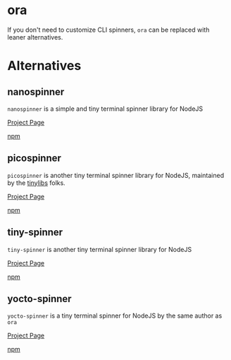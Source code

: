 # ora

If you don't need to customize CLI spinners, `ora` can be replaced with leaner alternatives.

# Alternatives

## nanospinner

`nanospinner` is a simple and tiny terminal spinner library for NodeJS

[Project Page](https://github.com/usmanyunusov/nanospinner)

[npm](https://www.npmjs.com/package/nanospinner)

## picospinner

`picospinner` is another tiny terminal spinner library for NodeJS, maintained by the [tinylibs](https://github.com/tinylibs) folks.

[Project Page](https://github.com/tinylibs/picospinner)

[npm](https://www.npmjs.com/package/picospinner)

## tiny-spinner

`tiny-spinner` is another tiny terminal spinner library for NodeJS

[Project Page](https://github.com/fabiospampinato/tiny-spinner)

[npm](https://www.npmjs.com/package/tiny-spinner)

## yocto-spinner

`yocto-spinner` is a tiny terminal spinner for NodeJS by the same author as `ora`

[Project Page](https://github.com/sindresorhus/yocto-spinner)

[npm](https://www.npmjs.com/package/yocto-spinner)
